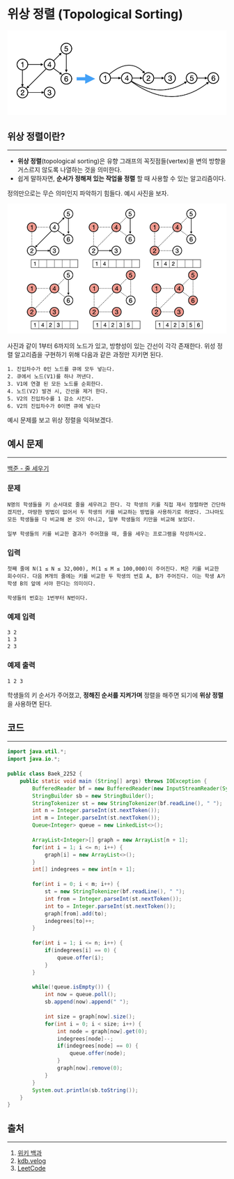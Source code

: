 # 위상 정렬 (Topological Sorting)

![위상정렬](https://raw.githubusercontent.com/oasis791/blog-posting/main/CS/%EC%95%8C%EA%B3%A0%EB%A6%AC%EC%A6%98/%EC%9C%84%EC%83%81%EC%A0%95%EB%A0%AC.png)

## 위상 정렬이란?
--- 
- **위상 정렬**(topological sorting)은 유향 그래프의 꼭짓점들(vertex)을 변의 방향을 거스르지 않도록 나열하는 것을 의미한다.
- 쉽게 말하자면, **순서가 정해져 있는 작업을 정렬** 할 때 사용할 수 있는 알고리즘이다.

정의만으로는 무슨 의미인지 파악하기 힘들다.
예시 사진을 보자.

![](https://raw.githubusercontent.com/oasis791/blog-posting/7c9c9e14703dc3799f05815ec40547c898b94441/CS/%EC%95%8C%EA%B3%A0%EB%A6%AC%EC%A6%98/%EC%9C%84%EC%83%81%EC%A0%95%EB%A0%AC2.png)

사진과 같이 1부터 6까지의 노드가 있고, 방향성이 있는 간선이 각각 존재한다.
위성 정렬 알고리즘을 구현하기 위해 다음과 같은 과정만 지키면 된다.
```
1. 진입차수가 0인 노드를 큐에 모두 넣는다.
2. 큐에서 노드(V1)를 하나 꺼낸다.
3. V1에 연결 된 모든 노드를 순회한다.
4. 노드(V2) 발견 시, 간선을 제거 한다.
5. V2의 진입차수를 1 감소 시킨다.
6. V2의 진입차수가 0이면 큐에 넣는다
```

예시 문제를 보고 위상 정렬을 익혀보겠다.

## 예시 문제
--- 
[백준 - 줄 세우기](https://www.acmicpc.net/problem/2252)

### 문제
```
N명의 학생들을 키 순서대로 줄을 세우려고 한다. 각 학생의 키를 직접 재서 정렬하면 간단하겠지만, 마땅한 방법이 없어서 두 학생의 키를 비교하는 방법을 사용하기로 하였다. 그나마도 모든 학생들을 다 비교해 본 것이 아니고, 일부 학생들의 키만을 비교해 보았다.

일부 학생들의 키를 비교한 결과가 주어졌을 때, 줄을 세우는 프로그램을 작성하시오.
```

### 입력
```
첫째 줄에 N(1 ≤ N ≤ 32,000), M(1 ≤ M ≤ 100,000)이 주어진다. M은 키를 비교한 회수이다. 다음 M개의 줄에는 키를 비교한 두 학생의 번호 A, B가 주어진다. 이는 학생 A가 학생 B의 앞에 서야 한다는 의미이다.

학생들의 번호는 1번부터 N번이다.
```

### 예제 입력
```
3 2
1 3
2 3
```

### 예제 출력
```
1 2 3
```

학생들의 키 순서가 주어졌고, **정해진 순서를 지켜가며** 정렬을 해주면 되기에 **위상 정렬**을 사용하면 된다.

## 코드
--- 
```java
import java.util.*;
import java.io.*;

public class Baek_2252 {
    public static void main (String[] args) throws IOException {
        BufferedReader bf = new BufferedReader(new InputStreamReader(System.in));
        StringBuilder sb = new StringBuilder();
        StringTokenizer st = new StringTokenizer(bf.readLine(), " ");
        int n = Integer.parseInt(st.nextToken());
        int m = Integer.parseInt(st.nextToken());
        Queue<Integer> queue = new LinkedList<>();

        ArrayList<Integer>[] graph = new ArrayList[n + 1];
        for(int i = 1; i <= n; i++) {
            graph[i] = new ArrayList<>();
        }
        int[] indegrees = new int[n + 1];

        for(int i = 0; i < m; i++) {
            st = new StringTokenizer(bf.readLine(), " ");
            int from = Integer.parseInt(st.nextToken());
            int to = Integer.parseInt(st.nextToken());
            graph[from].add(to);
            indegrees[to]++;
        }

        for(int i = 1; i <= n; i++) {
            if(indegrees[i] == 0) {
                queue.offer(i);
            }
        }

        while(!queue.isEmpty()) {
            int now = queue.poll();
            sb.append(now).append(" ");

            int size = graph[now].size();
            for(int i = 0; i < size; i++) {
                int node = graph[now].get(0);
                indegrees[node]--;
                if(indegrees[node] == 0) {
                    queue.offer(node);
                }
                graph[now].remove(0);
            }
        }
        System.out.println(sb.toString());
    }
}

```


## 출처
--- 
1. [위키 백과](https://ko.wikipedia.org/wiki/%EC%9C%84%EC%83%81%EC%A0%95%EB%A0%AC)
2. [kdb.velog](https://velog.io/@kimdukbae/%EC%9C%84%EC%83%81-%EC%A0%95%EB%A0%AC-Topological-Sorting)
3. [LeetCode](https://leetcode.com/discuss/general-discussion/1078072/introduction-to-topological-sort)
